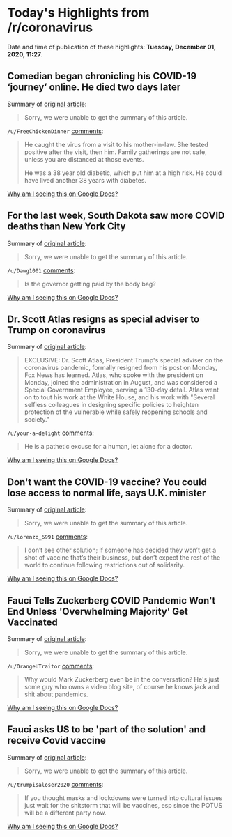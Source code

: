 # Today's Highlights from /r/coronavirus

Date and time of publication of these highlights: **Tuesday, December 01, 2020, 11:27**.

## Comedian began chronicling his COVID-19 ‘journey’ online. He died two days later

Summary of [original article](https://www.sacbee.com/news/coronavirus/article247511390.html):

> Sorry, we were unable to get the summary of this article.

`/u/FreeChickenDinner` [comments](https://www.reddit.com/r/Coronavirus/comments/k4jeih/comedian_began_chronicling_his_covid19_journey/):

> 
> 
> He caught the virus from a visit to his mother-in-law. She tested positive after the visit, then him.  Family gatherings are not safe, unless you are distanced at those events. 
> 
> He was a 38 year old diabetic, which put him at a high risk. He could have lived another 38 years with diabetes.

[Why am I seeing this on Google Docs?](https://docs.google.com/document/d/1Dc6We63vOXIZsc0op-Bt4abqkYjXzOigalQqFxmvvbM/edit?usp=sharing)

## For the last week, South Dakota saw more COVID deaths than New York City

Summary of [original article](https://www.capjournal.com/news/for-the-last-week-south-dakota-saw-more-covid-deaths-than-new-york-city/article_4a7a220e-3124-11eb-9315-0729c8083c7d.html):

> Sorry, we were unable to get the summary of this article.

`/u/Dawg1001` [comments](https://www.reddit.com/r/Coronavirus/comments/k4mkky/for_the_last_week_south_dakota_saw_more_covid/):

> Is the governor getting paid by the body bag?

[Why am I seeing this on Google Docs?](https://docs.google.com/document/d/1Dc6We63vOXIZsc0op-Bt4abqkYjXzOigalQqFxmvvbM/edit?usp=sharing)

## Dr. Scott Atlas resigns as special adviser to Trump on coronavirus

Summary of [original article](https://www.foxnews.com/politics/dr-scott-atlas-resigns-special-adviser-trump-coronavirus):

> EXCLUSIVE: Dr. Scott Atlas, President Trump's special adviser on the coronavirus pandemic, formally resigned from his post on Monday, Fox News has learned. Atlas, who spoke with the president on Monday, joined the administration in August, and was considered a Special Government Employee, serving a 130-day detail. Atlas went on to tout his work at the White House, and his work with "Several selfless colleagues in designing specific policies to heighten protection of the vulnerable while safely reopening schools and society."

`/u/your-a-delight` [comments](https://www.reddit.com/r/Coronavirus/comments/k48qtb/dr_scott_atlas_resigns_as_special_adviser_to/):

> He is a pathetic excuse for a human, let alone for a doctor.

[Why am I seeing this on Google Docs?](https://docs.google.com/document/d/1Dc6We63vOXIZsc0op-Bt4abqkYjXzOigalQqFxmvvbM/edit?usp=sharing)

## Don't want the COVID-19 vaccine? You could lose access to normal life, says U.K. minister

Summary of [original article](https://www.cbc.ca/news/world/uk-vaccine-covid-19-restaurants-bars-blocked-1.5822648):

> Sorry, we were unable to get the summary of this article.

`/u/lorenzo_6991` [comments](https://www.reddit.com/r/Coronavirus/comments/k4k6cu/dont_want_the_covid19_vaccine_you_could_lose/):

> I don’t see other solution; if someone has decided they won’t get a shot of vaccine that’s their business, but don’t expect the rest of the world to continue following restrictions out of solidarity.

[Why am I seeing this on Google Docs?](https://docs.google.com/document/d/1Dc6We63vOXIZsc0op-Bt4abqkYjXzOigalQqFxmvvbM/edit?usp=sharing)

## Fauci Tells Zuckerberg COVID Pandemic Won't End Unless 'Overwhelming Majority' Get Vaccinated

Summary of [original article](https://www.msn.com/en-us/health/medical/fauci-tells-zuckerberg-covid-pandemic-wont-end-unless-overwhelming-majority-get-vaccinated/ar-BB1bwq6U?ocid=uxbndlbing):

> Sorry, we were unable to get the summary of this article.

`/u/OrangeUTraitor` [comments](https://www.reddit.com/r/Coronavirus/comments/k4jc9a/fauci_tells_zuckerberg_covid_pandemic_wont_end/):

> Why would Mark Zuckerberg even be in the conversation? He's just some guy who owns a video blog site, of course he knows jack and shit about pandemics.

[Why am I seeing this on Google Docs?](https://docs.google.com/document/d/1Dc6We63vOXIZsc0op-Bt4abqkYjXzOigalQqFxmvvbM/edit?usp=sharing)

## Fauci asks US to be 'part of the solution' and receive Covid vaccine

Summary of [original article](https://www.independent.co.uk/news/world/americas/us-politics/fauci-covid-vaccine-us-mark-zuckerberg-b1764461.html):

> Sorry, we were unable to get the summary of this article.

`/u/trumpisaloser2020` [comments](https://www.reddit.com/r/Coronavirus/comments/k4kba9/fauci_asks_us_to_be_part_of_the_solution_and/):

> If you thought masks and lockdowns were turned into cultural issues just wait for the shitstorm that will be vaccines, esp since the POTUS will be a different party now.

[Why am I seeing this on Google Docs?](https://docs.google.com/document/d/1Dc6We63vOXIZsc0op-Bt4abqkYjXzOigalQqFxmvvbM/edit?usp=sharing)


